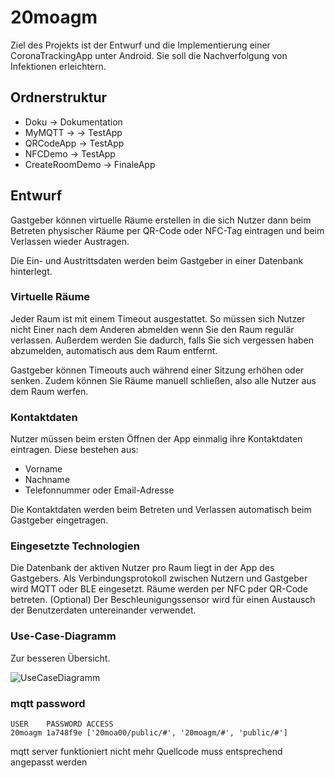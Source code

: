 # 20moagm
Ziel des Projekts ist der Entwurf und die Implementierung einer CoronaTrackingApp unter Android. Sie soll die Nachverfolgung von Infektionen erleichtern.

## Ordnerstruktur

- Doku -> Dokumentation
- MyMQTT -> -> TestApp
- QRCodeApp -> TestApp
- NFCDemo -> TestApp
- CreateRoomDemo -> FinaleApp

## Entwurf
Gastgeber können virtuelle Räume erstellen in die sich Nutzer dann beim Betreten physischer Räume per QR-Code oder NFC-Tag eintragen und beim Verlassen wieder Austragen.

Die Ein- und Austrittsdaten werden beim Gastgeber in einer Datenbank hinterlegt.

### Virtuelle Räume

Jeder Raum ist mit einem Timeout ausgestattet. So müssen sich Nutzer nicht Einer nach dem Anderen abmelden wenn Sie den Raum regulär verlassen. Außerdem werden Sie dadurch, falls Sie sich vergessen haben abzumelden, automatisch aus dem Raum entfernt.

Gastgeber können Timeouts auch während einer Sitzung erhöhen oder senken. Zudem können Sie Räume manuell schließen, also alle Nutzer aus dem Raum werfen.

### Kontaktdaten

Nutzer müssen beim ersten Öffnen der App einmalig ihre Kontaktdaten eintragen. Diese bestehen aus:

* Vorname
* Nachname
* Telefonnummer oder Email-Adresse

Die Kontaktdaten werden beim Betreten und Verlassen automatisch beim Gastgeber eingetragen.

### Eingesetzte Technologien

Die Datenbank der aktiven Nutzer pro Raum liegt in der App des Gastgebers. Als Verbindungsprotokoll zwischen Nutzern und Gastgeber wird MQTT oder BLE eingesetzt. Räume werden per NFC pder QR-Code betreten. (Optional) Der Beschleunigungssensor wird für einen Austausch der Benutzerdaten untereinander verwendet.

### Use-Case-Diagramm

Zur besseren Übersicht.

![UseCaseDiagramm](https://drive.google.com/file/d/1Qwc5gvlkLyzoGenEJLtwvRZ0hH-vfiNx/view)



### mqtt password

```
USER    PASSWORD ACCESS
20moagm 1a748f9e ['20moa00/public/#', '20moagm/#', 'public/#']
```
mqtt server funktioniert nicht mehr Quellcode muss entsprechend angepasst werden
